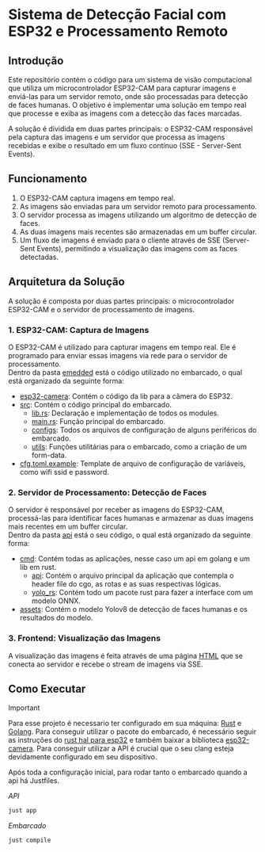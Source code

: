 # Sistema de Detecção Facial com ESP32 e Processamento Remoto

## Introdução

Este repositório contém o código para um sistema de visão computacional que utiliza um microcontrolador ESP32-CAM para capturar imagens e enviá-las para um servidor remoto, onde são processadas para detecção de faces humanas. O objetivo é implementar uma solução em tempo real que processe e exiba as imagens com a detecção das faces marcadas.

A solução é dividida em duas partes principais: o ESP32-CAM responsável pela captura das imagens e um servidor que processa as imagens recebidas e exibe o resultado em um fluxo contínuo (SSE - Server-Sent Events).

## Funcionamento

1. O ESP32-CAM captura imagens em tempo real.
2. As imagens são enviadas para um servidor remoto para processamento.
3. O servidor processa as imagens utilizando um algoritmo de detecção de faces.
4. As duas imagens mais recentes são armazenadas em um buffer circular.
5. Um fluxo de imagens é enviado para o cliente através de SSE (Server-Sent Events), permitindo a visualização das imagens com as faces detectadas.

## Arquitetura da Solução

A solução é composta por duas partes principais: o microcontrolador ESP32-CAM e o servidor de processamento de imagens.

### 1. ESP32-CAM: Captura de Imagens

O ESP32-CAM é utilizado para capturar imagens em tempo real. Ele é programado para enviar essas imagens via rede para o servidor de processamento.  
Dentro da pasta [emedded](./embedded) está o código utilizado no embarcado, o qual está organizado da seguinte forma:

- [esp32-camera](/embedded/esp32-camera): Contém o código da lib para a câmera do ESP32.
- [src](/embedded/src): Contém o código principal do embarcado.
  - [lib.rs](/embedded/src/lib.rs): Declaração e implementação de todos os modules.
  - [main.rs](/embedded/src/main.rs): Função principal do embarcado.
  - [configs](/embedded/src/configs): Todos os arquivos de configuração de alguns periféricos do embarcado.
  - [utils](/embedded/src/utils): Funções utilitárias para o embarcado, como a criação de um form-data.
- [cfg.toml.example](/embedded/cfg.toml.example): Template de arquivo de configuração de variáveis, como wifi ssid e password.

### 2. Servidor de Processamento: Detecção de Faces

O servidor é responsável por receber as imagens do ESP32-CAM, processá-las para identificar faces humanas e armazenar as duas imagens mais recentes em um buffer circular.  
Dentro da pasta [api](./api) está o seu código, o qual está organizado da seguinte forma:

- [cmd](./api/cmd): Contém todas as aplicações, nesse caso um api em golang e um lib em rust.
   - [api](./api/cmd/api): Contém o arquivo principal da aplicação que contempla o header file do cgo, as rotas e as suas respectivas lógicas.
   - [yolo_rs](./api/cmd/yolo_rs): Contém todo um pacote rust para fazer a interface com um modelo ONNX.
- [assets](/api/assets): Contém o modelo Yolov8 de detecção de faces humanas e os resultados do modelo.


### 3. Frontend: Visualização das Imagens

A visualização das imagens é feita através de uma página [HTML](./frontend) que se conecta ao servidor e recebe o stream de imagens via SSE.

## Como Executar

> [!IMPORTANT]
> Para esse projeto é necessario ter configurado em sua máquina: [Rust](https://www.rust-lang.org/) e [Golang](https://go.dev/).
> Para conseguir utilizar o pacote do embarcado, é necessário seguir as instruções do [rust hal para esp32](https://docs.esp-rs.org/book/introduction.html) e também baixar a biblioteca [esp32-camera](https://github.com/espressif/esp32-camera).
> Para conseguir utilizar a API é crucial que o seu clang esteja devidamente configurado em seu dispositivo.

Após toda a configuração inicial, para rodar tanto o embarcado quando a api há Justfiles.

*API*
```bash
just app
```
*Embarcado*
```bash
just compile
```